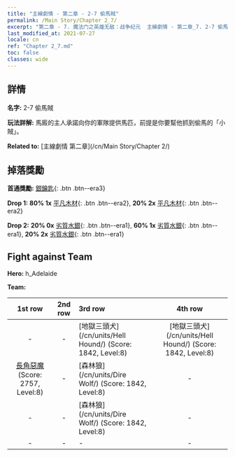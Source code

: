 ```yaml
---
title: "主線劇情 - 第二章 - 2-7 偷馬賊"
permalink: /Main Story/Chapter 2_7/
excerpt: "第二章 - 7. 魔法门之英雄无敌：战争纪元  主線劇情 - 第二章_7. 2-7 偷馬賊"
last_modified_at: 2021-07-27
locale: cn
ref: "Chapter 2_7.md"
toc: false
classes: wide
---
```


## 詳情

 **名字:** 2-7 偷馬賊

 **玩法詳解:** 馬廄的主人承諾向你的軍隊提供馬匹，前提是你要幫他抓到偷馬的「小賊」。

 **Related to:** [主線劇情 第二章](/cn/Main Story/Chapter 2/)

## 掉落獎勵

 **首通獎勵:** [銀鑰匙](/cn/Items/con_693/){: .btn .btn--era3}

 **Drop 1:** **80% 1x** [平凡木材](/cn/Items/mat_7/){: .btn .btn--era2}, **20% 2x** [平凡木材](/cn/Items/mat_7/){: .btn .btn--era2}

 **Drop 2:** **20% 0x** [劣質水銀](/cn/Items/mat_2/){: .btn .btn--era1}, **60% 1x** [劣質水銀](/cn/Items/mat_2/){: .btn .btn--era1}, **20% 2x** [劣質水銀](/cn/Items/mat_2/){: .btn .btn--era1}


## Fight against Team
 **Hero:** h_Adelaide

 **Team:**


  | 1st row | 2nd row | 3rd row | 4th row |
  |:----:|:----:|:----|:----:|
  | - | - | [地獄三頭犬](/cn/units/Hell Hound/) (Score: 1842, Level:8)  | [地獄三頭犬](/cn/units/Hell Hound/) (Score: 1842, Level:8)  |
  | [長角惡魔](/cn/units/Demon/) (Score: 2757, Level:8)  | - | [森林狼](/cn/units/Dire Wolf/) (Score: 1842, Level:8)  | - |
  | - | - | [森林狼](/cn/units/Dire Wolf/) (Score: 1842, Level:8)  | - |
  | - | - | - | - |


